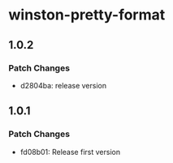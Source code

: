# winston-pretty-format

## 1.0.2

### Patch Changes

- d2804ba: release version

## 1.0.1

### Patch Changes

- fd08b01: Release first version
